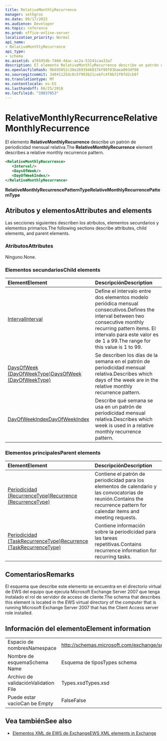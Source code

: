 ```yaml
---
title: RelativeMonthlyRecurrence
manager: sethgros
ms.date: 09/17/2015
ms.audience: Developer
ms.topic: reference
ms.prod: office-online-server
localization_priority: Normal
api_name:
- RelativeMonthlyRecurrence
api_type:
- schema
ms.assetid: a76595db-7460-44ac-ac2a-53241caa33a7
description: El elemento RelativeMonthlyRecurrence describe un patrón de periodicidad mensual relativa.
ms.openlocfilehash: 9b695052c38e2693946837bf99f03baea093df08
ms.sourcegitcommit: 34041125dc8c5f993b21cebfc4f8b72f0fd2cb6f
ms.translationtype: MT
ms.contentlocale: es-ES
ms.lasthandoff: 06/25/2018
ms.locfileid: "19837053"
---
```

# <a name="relativemonthlyrecurrence"></a><span data-ttu-id="77dcb-103">RelativeMonthlyRecurrence</span><span class="sxs-lookup"><span data-stu-id="77dcb-103">RelativeMonthlyRecurrence</span></span>

<span data-ttu-id="77dcb-104">El elemento **RelativeMonthlyRecurrence** describe un patrón de periodicidad mensual relativa.</span><span class="sxs-lookup"><span data-stu-id="77dcb-104">The **RelativeMonthlyRecurrence** element describes a relative monthly recurrence pattern.</span></span> 
  
```xml
<RelativeMonthlyRecurrence>
   <Interval/>
   <DaysOfWeek/>
   <DayOfWeekIndex/>
</RelativeMonthlyRecurrence>
```

 <span data-ttu-id="77dcb-105">**RelativeMonthlyRecurrencePatternType**</span><span class="sxs-lookup"><span data-stu-id="77dcb-105">**RelativeMonthlyRecurrencePatternType**</span></span>
## <a name="attributes-and-elements"></a><span data-ttu-id="77dcb-106">Atributos y elementos</span><span class="sxs-lookup"><span data-stu-id="77dcb-106">Attributes and elements</span></span>

<span data-ttu-id="77dcb-107">Las secciones siguientes describen los atributos, elementos secundarios y elementos primarios.</span><span class="sxs-lookup"><span data-stu-id="77dcb-107">The following sections describe attributes, child elements, and parent elements.</span></span>
  
### <a name="attributes"></a><span data-ttu-id="77dcb-108">Atributos</span><span class="sxs-lookup"><span data-stu-id="77dcb-108">Attributes</span></span>

<span data-ttu-id="77dcb-109">Ninguno.</span><span class="sxs-lookup"><span data-stu-id="77dcb-109">None.</span></span>
  
### <a name="child-elements"></a><span data-ttu-id="77dcb-110">Elementos secundarios</span><span class="sxs-lookup"><span data-stu-id="77dcb-110">Child elements</span></span>

|<span data-ttu-id="77dcb-111">**Element**</span><span class="sxs-lookup"><span data-stu-id="77dcb-111">**Element**</span></span>|<span data-ttu-id="77dcb-112">**Descripción**</span><span class="sxs-lookup"><span data-stu-id="77dcb-112">**Description**</span></span>|
|:-----|:-----|
|[<span data-ttu-id="77dcb-113">Interval</span><span class="sxs-lookup"><span data-stu-id="77dcb-113">Interval</span></span>](interval.md) <br/> |<span data-ttu-id="77dcb-114">Define el intervalo entre dos elementos modelo periódica mensual consecutivos.</span><span class="sxs-lookup"><span data-stu-id="77dcb-114">Defines the interval between two consecutive monthly recurring pattern items.</span></span> <span data-ttu-id="77dcb-115">El intervalo para este valor es de 1 a 99.</span><span class="sxs-lookup"><span data-stu-id="77dcb-115">The range for this value is 1 to 99.</span></span>  <br/> |
|[<span data-ttu-id="77dcb-116">DaysOfWeek (DayOfWeekType)</span><span class="sxs-lookup"><span data-stu-id="77dcb-116">DaysOfWeek (DayOfWeekType)</span></span>](daysofweek-dayofweektype.md) <br/> |<span data-ttu-id="77dcb-117">Se describen los días de la semana en el patrón de periodicidad mensual relativa.</span><span class="sxs-lookup"><span data-stu-id="77dcb-117">Describes which days of the week are in the relative monthly recurrence pattern.</span></span>  <br/> |
|[<span data-ttu-id="77dcb-118">DayOfWeekIndex</span><span class="sxs-lookup"><span data-stu-id="77dcb-118">DayOfWeekIndex</span></span>](dayofweekindex.md) <br/> |<span data-ttu-id="77dcb-119">Describe qué semana se usa en un patrón de periodicidad mensual relativa.</span><span class="sxs-lookup"><span data-stu-id="77dcb-119">Describes which week is used in a relative monthly recurrence pattern.</span></span>  <br/> |
   
### <a name="parent-elements"></a><span data-ttu-id="77dcb-120">Elementos principales</span><span class="sxs-lookup"><span data-stu-id="77dcb-120">Parent elements</span></span>

|<span data-ttu-id="77dcb-121">**Element**</span><span class="sxs-lookup"><span data-stu-id="77dcb-121">**Element**</span></span>|<span data-ttu-id="77dcb-122">**Descripción**</span><span class="sxs-lookup"><span data-stu-id="77dcb-122">**Description**</span></span>|
|:-----|:-----|
|[<span data-ttu-id="77dcb-123">Periodicidad (RecurrenceType)</span><span class="sxs-lookup"><span data-stu-id="77dcb-123">Recurrence (RecurrenceType)</span></span>](recurrence-recurrencetype.md) <br/> |<span data-ttu-id="77dcb-124">Contiene el patrón de periodicidad para los elementos de calendario y las convocatorias de reunión.</span><span class="sxs-lookup"><span data-stu-id="77dcb-124">Contains the recurrence pattern for calendar items and meeting requests.</span></span>  <br/> |
|[<span data-ttu-id="77dcb-125">Periodicidad (TaskRecurrenceType)</span><span class="sxs-lookup"><span data-stu-id="77dcb-125">Recurrence (TaskRecurrenceType)</span></span>](recurrence-taskrecurrencetype.md) <br/> |<span data-ttu-id="77dcb-126">Contiene información sobre la periodicidad para las tareas repetitivas.</span><span class="sxs-lookup"><span data-stu-id="77dcb-126">Contains recurrence information for recurring tasks.</span></span>  <br/> |
   
## <a name="remarks"></a><span data-ttu-id="77dcb-127">Comentarios</span><span class="sxs-lookup"><span data-stu-id="77dcb-127">Remarks</span></span>

<span data-ttu-id="77dcb-128">El esquema que describe este elemento se encuentra en el directorio virtual de EWS del equipo que ejecuta Microsoft Exchange Server 2007 que tenga instalado el rol de servidor de acceso de cliente.</span><span class="sxs-lookup"><span data-stu-id="77dcb-128">The schema that describes this element is located in the EWS virtual directory of the computer that is running Microsoft Exchange Server 2007 that has the Client Access server role installed.</span></span>
  
## <a name="element-information"></a><span data-ttu-id="77dcb-129">Información del elemento</span><span class="sxs-lookup"><span data-stu-id="77dcb-129">Element information</span></span>

|||
|:-----|:-----|
|<span data-ttu-id="77dcb-130">Espacio de nombres</span><span class="sxs-lookup"><span data-stu-id="77dcb-130">Namespace</span></span>  <br/> |http://schemas.microsoft.com/exchange/services/2006/types  <br/> |
|<span data-ttu-id="77dcb-131">Nombre de esquema</span><span class="sxs-lookup"><span data-stu-id="77dcb-131">Schema Name</span></span>  <br/> |<span data-ttu-id="77dcb-132">Esquema de tipos</span><span class="sxs-lookup"><span data-stu-id="77dcb-132">Types schema</span></span>  <br/> |
|<span data-ttu-id="77dcb-133">Archivo de validación</span><span class="sxs-lookup"><span data-stu-id="77dcb-133">Validation File</span></span>  <br/> |<span data-ttu-id="77dcb-134">Types.xsd</span><span class="sxs-lookup"><span data-stu-id="77dcb-134">Types.xsd</span></span>  <br/> |
|<span data-ttu-id="77dcb-135">Puede estar vacío</span><span class="sxs-lookup"><span data-stu-id="77dcb-135">Can be Empty</span></span>  <br/> |<span data-ttu-id="77dcb-136">False</span><span class="sxs-lookup"><span data-stu-id="77dcb-136">False</span></span>  <br/> |
   
## <a name="see-also"></a><span data-ttu-id="77dcb-137">Vea también</span><span class="sxs-lookup"><span data-stu-id="77dcb-137">See also</span></span>



- [<span data-ttu-id="77dcb-138">Elementos XML de EWS de Exchange</span><span class="sxs-lookup"><span data-stu-id="77dcb-138">EWS XML elements in Exchange</span></span>](ews-xml-elements-in-exchange.md)

